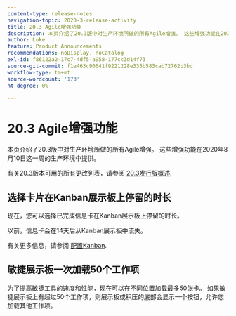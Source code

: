 ```yaml
---
content-type: release-notes
navigation-topic: 2020-3-release-activity
title: 20.3 Agile增强功能
description: 本页介绍了20.3版中对生产环境所做的所有Agile增强。 这些增强功能在2020年8月10日这一周的生产环境中提供。
author: Luke
feature: Product Announcements
recommendations: noDisplay, noCatalog
exl-id: f86122a2-17c7-4df5-a958-177cc3d14f73
source-git-commit: f1e463c90641f9221228e335b583cab72762b3bd
workflow-type: tm+mt
source-wordcount: '173'
ht-degree: 0%

---
```


# 20.3 Agile增强功能

本页介绍了20.3版中对生产环境所做的所有Agile增强。 这些增强功能在2020年8月10日这一周的生产环境中提供。

有关20.3版本可用的所有更改列表，请参阅 [20.3发行版概述](../../../product-announcements/product-releases/20.3-release-activity/20-3-release-overview.md).

## 选择卡片在Kanban展示板上停留的时长

现在，您可以选择已完成信息卡在Kanban展示板上停留的时长。

以前，信息卡会在14天后从Kanban展示板中流失。

有关更多信息，请参阅 [配置Kanban](../../../agile/get-started-with-agile-in-workfront/configure-kanban.md).

## 敏捷展示板一次加载50个工作项

为了提高敏捷工具的速度和性能，现在可以在不同位置加载最多50张卡。 如果敏捷展示板上有超过50个工作项，则展示板或积压的底部会显示一个按钮，允许您加载其他工作项。
